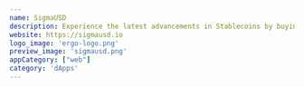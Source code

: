 ```yaml
---
name: SigmaUSD
description: Experience the latest advancements in Stablecoins by buying and selling SigUSD and SigRSV using Ergo and smart contracts. This project is based on the AgeUSD Protocol
website: https://sigmausd.io
logo_image: 'ergo-logo.png'
preview_image: 'sigmausd.png'
appCategory: ["web"]
category: 'dApps'
---
```

